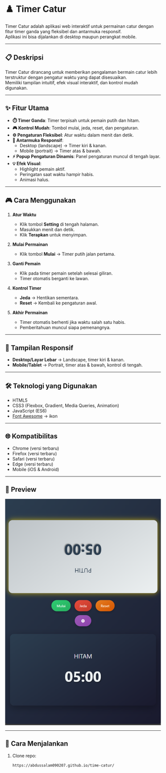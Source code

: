 # ♟️ Timer Catur

Timer Catur adalah aplikasi web interaktif untuk permainan catur dengan fitur timer ganda yang fleksibel dan antarmuka responsif.  
Aplikasi ini bisa dijalankan di desktop maupun perangkat mobile.

---

## 📋 Deskripsi
Timer Catur dirancang untuk memberikan pengalaman bermain catur lebih terstruktur dengan pengatur waktu yang dapat disesuaikan.  
Memiliki tampilan intuitif, efek visual interaktif, dan kontrol mudah digunakan.

---

## ✨ Fitur Utama
- **⏱️ Timer Ganda**: Timer terpisah untuk pemain putih dan hitam.  
- **🎮 Kontrol Mudah**: Tombol mulai, jeda, reset, dan pengaturan.  
- **⚙️ Pengaturan Fleksibel**: Atur waktu dalam menit dan detik.  
- **📱 Antarmuka Responsif**:  
  - Desktop (landscape) → Timer kiri & kanan.  
  - Mobile (portrait) → Timer atas & bawah.  
- **⚡ Popup Pengaturan Dinamis**: Panel pengaturan muncul di tengah layar.  
- **💡 Efek Visual**:  
  - Highlight pemain aktif.  
  - Peringatan saat waktu hampir habis.  
  - Animasi halus.

---

## 🎮 Cara Menggunakan
1. **Atur Waktu**  
   - Klik tombol **Setting** di tengah halaman.  
   - Masukkan menit dan detik.  
   - Klik **Terapkan** untuk menyimpan.  

2. **Mulai Permainan**  
   - Klik tombol **Mulai** → Timer putih jalan pertama.  

3. **Ganti Pemain**  
   - Klik pada timer pemain setelah selesai giliran.  
   - Timer otomatis berganti ke lawan.  

4. **Kontrol Timer**  
   - **Jeda** → Hentikan sementara.  
   - **Reset** → Kembali ke pengaturan awal.  

5. **Akhir Permainan**  
   - Timer otomatis berhenti jika waktu salah satu habis.  
   - Pemberitahuan muncul siapa pemenangnya.  

---

## 📱 Tampilan Responsif
- **Desktop/Layar Lebar** → Landscape, timer kiri & kanan.  
- **Mobile/Tablet** → Portrait, timer atas & bawah, kontrol di tengah.  

---

## 🛠️ Teknologi yang Digunakan
- HTML5  
- CSS3 (Flexbox, Gradient, Media Queries, Animation)  
- JavaScript (ES6)  
- [Font Awesome](https://fontawesome.com) → ikon  

---

## 🌐 Kompatibilitas
- Chrome (versi terbaru)  
- Firefox (versi terbaru)  
- Safari (versi terbaru)  
- Edge (versi terbaru)  
- Mobile (iOS & Android)  

---

## 📸 Preview
![Preview Login Page](./Screenshot.png)

---

## 🚀 Cara Menjalankan
1. Clone repo:
   ```bash
   https://abdussalam090207.github.io/time-catur/
